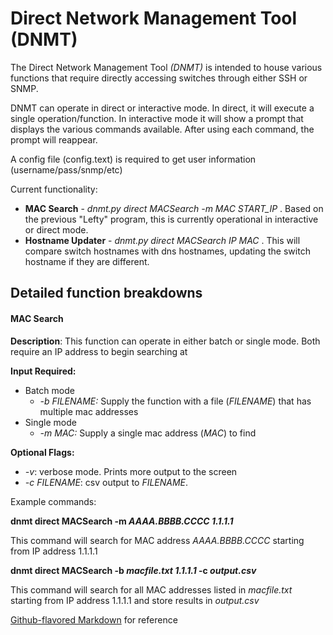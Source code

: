 # Direct Network Management Tool (DNMT)

The Direct Network Management Tool *(DNMT)* is intended to house various functions that
require directly accessing switches through either SSH or SNMP.

DNMT can operate in direct or interactive mode. In direct, it will execute a 
single operation/function. In interactive mode it will show a prompt that displays
the various commands available. After using each command, the prompt will reappear.
 
 A config file (config.text) is required to get user information (username/pass/snmp/etc)

Current functionality:

* **MAC Search** - *dnmt.py direct MACSearch  -m MAC START_IP* . Based on the previous "Lefty" program,
 this is currently operational
in interactive or direct mode.
* **Hostname Updater** - *dnmt.py direct MACSearch IP MAC* . This will compare switch hostnames
with dns hostnames, updating the switch hostname if they are different.


## Detailed function breakdowns

#### MAC Search

**Description**: This function can operate in either batch or single mode. Both require
an IP address to begin searching at

**Input Required:** 
* Batch mode
    * *-b FILENAME:* Supply the function with a file (*FILENAME*) that has multiple mac addresses    
* Single mode     
    * *-m MAC:* Supply a single mac address (*MAC*) to find 
    
**Optional Flags:**
* *-v*: verbose mode. Prints more output to the screen
* *-c FILENAME*: csv output to *FILENAME*. 
    
Example commands:

**dnmt direct MACSearch -m *AAAA.BBBB.CCCC* *1.1.1.1***

This command will search for MAC address *AAAA.BBBB.CCCC* starting from IP address 1.1.1.1

**dnmt direct MACSearch -b *macfile.txt* *1.1.1.1* -c *output.csv***

This command will search for all MAC addresses listed in *macfile.txt* 
 starting from IP address 1.1.1.1 and store results in *output.csv*





[Github-flavored Markdown](https://guides.github.com/features/mastering-markdown/)
 for reference